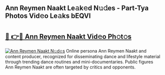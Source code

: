 ## Ann Reymen Naakt Le𝚊k𝚎d N𝚞𝚍es - Part-Tya Photos Vid𝚎o Le𝚊ks bEQVI

# <h2><a href="http://fb9r7u.evod.top/?m=Ann+Reymen+Naakt">🔗 👉🔴 Ann Reymen Naakt Vid𝚎o Ph𝚘t𝚘s</a></h2>

[![Ann Reymen Naakt N𝚞d𝚎s](https://i.imgur.com/8V9OHl7.gif)](http://fb9r7u.evod.top/?m=Ann+Reymen+Naakt)
Online persona Ann Reymen Naakt and content producer, recognized for disseminating dance and lifestyle material through trending dance routines and mini-documentaries. Public figures Ann Reymen Naakt are often targeted by critics and opponents. 
